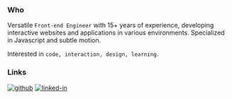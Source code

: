 ### Who 

Versatile `Front-end Engineer` with 15+ years of experience, developing interactive websites and applications in various environments. Specialized in Javascript and subtle motion.

Interested in `code, interaction, design, learning`.

### Links

[![github](https://img.shields.io/badge/GitHub-181717?style=for-the-badge&logo=GitHub&logoColor=white)](https://github.com/dragmove)
[![linked-in](https://img.shields.io/badge/Linked_In-0A66C2?style=for-the-badge&logo=LinkedIn&logoColor=white)](https://www.linkedin.com/in/hyunseok-kim-99748295/)
